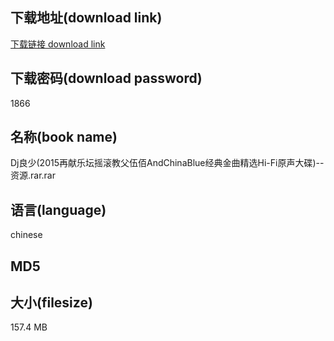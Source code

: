 ## 下载地址(download link)
[下载链接 download link](https://tutu365.netlify.app/?s=Dj%E8%89%AF%E5%B0%91%282015%E5%86%8D%E7%8C%AE%E4%B9%90%E5%9D%9B%E6%91%87%E6%BB%9A%E6%95%99%E7%88%B6%E4%BC%8D%E4%BD%B0AndChinaBlue%E7%BB%8F%E5%85%B8%E9%87%91%E6%9B%B2%E7%B2%BE%E9%80%89Hi-Fi%E5%8E%9F%E5%A3%B0%E5%A4%A7%E7%A2%9F%29--%E8%B5%84%E6%BA%90.rar)

## 下载密码(download password)
1866

## 名称(book name)
Dj良少(2015再献乐坛摇滚教父伍佰AndChinaBlue经典金曲精选Hi-Fi原声大碟)--资源.rar.rar

## 语言(language)
chinese

## MD5


## 大小(filesize)
157.4 MB
